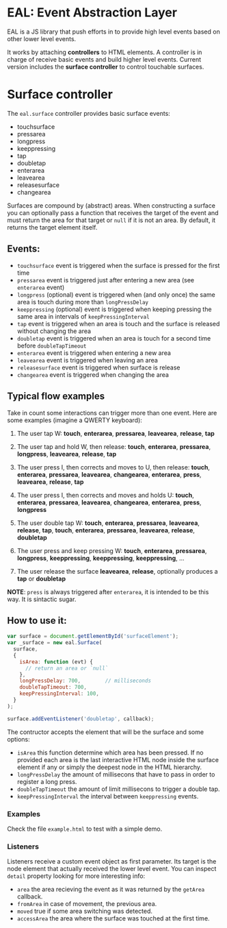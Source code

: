 # EAL: Event Abstraction Layer

EAL is a JS library that push efforts in to provide high level events based on 
other lower level events.

It works by attaching **controllers** to HTML elements. A controller is in
charge of receive basic events and build higher level events. Current version
includes the **surface controller** to control touchable surfaces.

# Surface controller

The `eal.surface` controller provides basic surface events:

 * touchsurface
 * pressarea
 * longpress
 * keeppressing
 * tap
 * doubletap
 * enterarea
 * leavearea
 * releasesurface
 * changearea

Surfaces are compound by (abstract) areas. When constructing a surface you can
optionally pass a function that receives the target of the event and must return
the area for that target or `null` if it is not an area. By default, it returns
the target element itself.

## Events:

 * `touchsurface` event is triggered when the surface is pressed for the first time
 * `pressarea` event is triggered just after entering a new area (see `enterarea`
   event)
 * `longpress` (optional) event is triggered when (and only once) the same area
   is touch during more than `longPressDelay`
 * `keeppressing` (optional) event is triggered when keeping pressing the same
   area in intervals of `keepPressingInterval`
 * `tap` event is triggered when an area is touch and the surface is released
   without changing the area
 * `doubletap` event is triggered when an area is touch for a second time before
   `doubleTapTimeout`
 * `enterarea` event is triggered when entering a new area
 * `leavearea` event is triggered when leaving an area
 * `releasesurface` event is triggered when surface is release
 * `changearea` event is triggered when changing the area

## Typical flow examples

Take in count some interactions can trigger more than one event. Here are some
examples (imagine a QWERTY keyboard):

 1. The user tap W:
    __touch__, __enterarea__, __pressarea__, __leavearea__, __release__, __tap__

 2. The user tap and hold W, then release:
    __touch__, __enterarea__, __pressarea__, __longpress__, __leavearea__,
    __release__, __tap__
    
 3. The user press I, then corrects and moves to U, then release:
    __touch__, __enterarea__, __pressarea__, __leavearea__, __changearea__, 
    __enterarea__, __press__, __leavearea__, __release__, __tap__

 4. The user press I, then corrects and moves and holds U:
    __touch__, __enterarea__, __pressarea__, __leavearea__, __changearea__, 
    __enterarea__, __press__, __longpress__

 5. The user double tap W:
    __touch__, __enterarea__, __pressarea__, __leavearea__, __release__, __tap__,
    __touch__, __enterarea__, __pressarea__, __leavearea__, __release__,
    __doubletap__

 6. The user press and keep pressing W:
    __touch__, __enterarea__, __pressarea__, __longpress__, __keeppressing__,
    __keeppressing__, __keeppressing__, ...

 7. The user release the surface
    __leavearea__, __release__, optionally produces a __tap__ or __doubletap__

**NOTE**: `press` is always triggered after `enterarea`, it is intended to be
this way. It is sintactic sugar.

## How to use it:

```javascript
var surface = document.getElementById('surfaceElement');
var _surface = new eal.Surface(
  surface,
  {
    isArea: function (evt) { 
      // return an area or `null`
    },
    longPressDelay: 700,        // milliseconds
    doubleTapTimeout: 700,
    keepPressingInterval: 100,
  }
);

surface.addEventListener('doubletap', callback);
```

The contructor accepts the element that will be the surface and some options:

 * `isArea` this function determine which area has been pressed. If no provided
   each area is the last interactive HTML node inside the surface element if any
   or simply the deepest node in the HTML hierarchy.
 * `longPressDelay` the amount of millisecons that have to pass in order to 
   register a long press.
 * `doubleTapTimeout` the amount of limit millisecons to trigger a double tap.
 * `keepPressingInterval` the interval between `keeppressing` events.

### Examples

Check the file `example.html` to test with a simple demo.

### Listeners

Listeners receive a custom event object as first parameter. Its target is the 
node element that actually received the lower level event. You can inspect
`detail` property looking for more interesting info:

 * `area` the area recieving the event as it was returned by the `getArea`
   callback.
 * `fromArea` in case of movement, the previous area.
 * `moved` true if some area switching was detected.
 * `accessArea` the area where the surface was touched at the first time.
